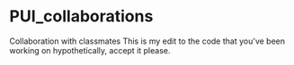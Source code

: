 # PUI_collaborations
Collaboration with classmates
This is my edit to the code that you've been working on hypothetically, accept it please.
